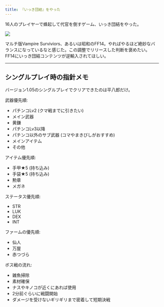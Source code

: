 ```yaml
---
title: 『いっき団結』をやった
---
```

16人のプレイヤーで蜂起して代官を倒すゲーム、いっき団結をやった。

![](https://lh3.googleusercontent.com/docs/ADP-6oG36OA73_GRwg30aQjJgTFBFqRLF0T5hyuEyb0OojiASbnOD42in1E4UVJufGwPm5vgQOeXNbge5e93rCzX01DL5947vXxaf51F8imVEhUu5XuAIZGYkw4PJxv3bsR2ukcleKWqZlLYK0JHYJN0x95xuYv2CQZYJob5MVNugkeoIBjLQKP-dS5Ujf5rPm9llmUfEkZIL2XJPMkd5Vo_jsipHL3s72_dxxHtisjpl7m1FAxU950bkgRW1dVmwoK3VEIPzxQ1XgwJPHkiEkXLAg1vzMnaMgz5J-Sm4d2OPFOW3cIN_VcM-41AcxDpT5KTG92_d4rCzsMzMogm9Jf-5UCTGzYiV0RHY_O0ndImo6NpJI_xi6k_4z_6a1Qi2eLIpsU1vraGDrcK3ISWEn2t4DyoTV6XXpOJK8pYb5XvF7wUq-WjyFX-K8F6_xMeISFtv7MJ_decGvImlvPJrkfKNqaHvPkVZ9100EDugG7lGwtJ2lWFnl2xuim05uA5lzpZhuxRtIO-Ahesw-JvOjtA8XgYemWoqCP1kBSeiTVpvU3yds77YFAZWVRTo2dR_kRAdCx0iKh8WdyZM3i-03Zwbtq8EK2WXyYAJ1_aJMglWu2egkeodm5NWio2Y32axYjVtv64Kl2WEOHqxKnz8V7DvmIDM0emNa6Qd0440_A7WCzQA156Donmlt60BXwwheHyFkioZU2-yqBUPPBo9VTPaYotVz_Fzue8Ye5Hr8t_cnt7f62OZHv7JZ5t1RVf3l7kS5MXlarwOOJCV9R2QNmAIhSVRR8TnA-dCh6OJkRefepExBOO1jsEDYus0pqSl7q_R0vILYFyAyrY-uj4N1PcdAG04pjOHHx5EGTPWkNW_r1IzyhfM9gz9gLJAqTPOJsG7PfkZ7_4gupTCt5hVaDNgKsQoADvX8oSw0Dcy6UFVKZ2B52Gx3Vyd3Ws0KU6D5qNcTUQrkJNtE21EXM88BJPOQ8XHtRliBQywoTEsSy7YGgwyAb9hX715WPwNxv1LE250P_UoQL7fuybXyHyTh8SPws4VMrrH6mHlFFbNrGShZOYMj_GdAOzl5gfK-XG-N80hHPPeBMm39TZAZQezKaOLm1DgC2_dSpgS4GdI6eDGff7wXoWzWJfVfw36cFq-RytV9gL0nSEzYRjd8lyc6hqe0WSvjH7PZN6aM5BK3m7yv75ylKe1U532sV4ihc3iV92K5OsUqEfyhGyavCKx4PyaO1WIesuO0qDYoBJsEMHAvG_IHJkIw)

マルチ版Vampire Surviviors、あるいは昭和のFF14。やればやるほど絶妙なバランスになっているなと感じた。この調整でリリースした判断を褒めたい。FF14にいっき団結コンテンツが逆輸入されてほしい。

* * *

シングルプレイ時の指針メモ
-------------

バージョン1.05のシングルプレイでクリアできたのは平八郎だけ。

武器優先順:

*   パチンコLv2 (クマ戦までに引きたい)
*   メイン武器
*   黄鎌
*   パチンコLv3以降
*   パチンコ以外のサブ武器 (コマやまきびしがおすすめ)
*   メインアイテム
*   その他

アイテム優先順:

*   手甲★5 (持ち込み)
*   手袋★5 (持ち込み)
*   勲章
*   メガネ

ステータス優先順:

*   STR
*   LUK
*   DEX
*   INT

ファームの優先順:

*   仙人
*   万屋
*   赤つづら

ボス戦の流れ:

*   雑魚掃除
*   素材確保
*   ナスやキノコが近くにあれば使用
*   2分前ぐらいに戦闘開始
*   ダメージを受けないギリギリまで密着して短期決戦
